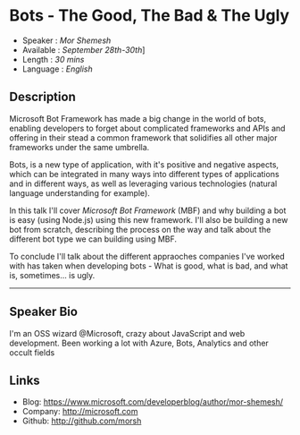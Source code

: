 Bots - The Good, The Bad & The Ugly
===================================

* Speaker   : *Mor Shemesh*
* Available : *September 28th-30th*]
* Length    : *30 mins*
* Language  : *English*

Description
-----------

Microsoft Bot Framework has made a big change in the world of bots,
enabling developers to forget about complicated frameworks and APIs and offering in their stead a common framework that solidifies all
other major frameworks under the same umbrella.

Bots, is a new type of application, with it's positive and negative aspects, 
which can be integrated in many ways into different types of applications and in different ways,
as well as leveraging various technologies (natural language understanding for example).

In this talk I'll cover *Microsoft Bot Framework* (MBF) and why building a bot is easy (using Node.js) using this new framework. 
I'll also be building a new bot from scratch, describing the process on the way and talk about the different 
bot type we can building using MBF.

To conclude I'll talk about the different appraoches companies I've worked with has taken when developing bots - 
What is good, what is bad, and what is, sometimes... is ugly.

---------------

Speaker Bio
-----------

I'm an OSS wizard @Microsoft, crazy about JavaScript and web development.
Been working a lot with Azure, Bots, Analytics and other occult fields

Links
-----

* Blog: https://www.microsoft.com/developerblog/author/mor-shemesh/
* Company: http://microsoft.com
* Github: http://github.com/morsh
